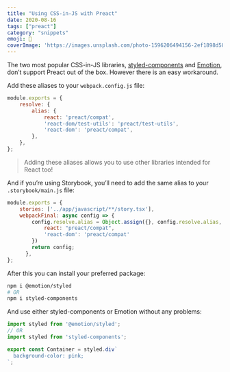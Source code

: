 ```yaml
---
title: "Using CSS-in-JS with Preact"
date: 2020-08-16
tags: ["preact"]
category: "snippets"
emoji: 👘
coverImage: 'https://images.unsplash.com/photo-1596206494156-2ef1898d58a7?ixlib=rb-1.2.1&ixid=eyJhcHBfaWQiOjEyMDd9&auto=format&fit=crop&w=1950&q=80'
---
```


The two most popular CSS-in-JS libraries, [styled-components](https://github.com/styled-components/styled-components) and [Emotion](https://github.com/emotion-js/emotion), don’t support Preact out of the box. However there is an easy workaround.

Add these aliases to your `webpack.config.js` file:

```js
module.exports = {
    resolve: {
        alias: {
            react: 'preact/compat',
            'react-dom/test-utils': 'preact/test-utils',
            'react-dom': 'preact/compat',
        },
    },
};
```

> Adding these aliases allows you to use other libraries intended for React too!

And if you’re using Storybook, you’ll need to add the same alias to your `.storybook/main.js` file:

```js
module.exports = {
	stories: ['../app/javascript/**/story.tsx'],
	webpackFinal: async config => {
		config.resolve.alias = Object.assign({}, config.resolve.alias, {
			react: "preact/compat",
			'react-dom': 'preact/compat'
		})
	    return config;
	  },
};
```

After this you can install your preferred package:
```bash
npm i @emotion/styled
# OR
npm i styled-components
```

And use either styled-components or Emotion without any problems:
```js
import styled from '@emotion/styled'; 
// OR
import styled from 'styled-components';

export const Container = styled.div`
  background-color: pink;
`;
```
